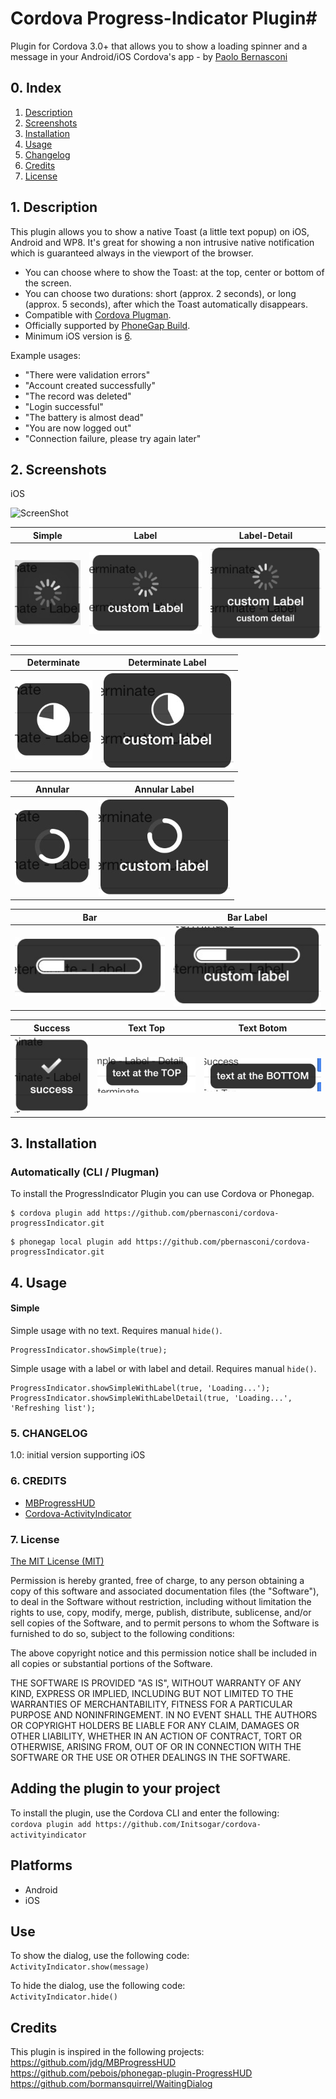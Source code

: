 # Cordova Progress-Indicator Plugin#
Plugin for Cordova 3.0+ that allows you to show a loading spinner and a message in your Android/iOS Cordova's app - by [Paolo Bernasconi](https://github.com/pbernasconi)


## 0. Index

1. [Description](#1-description)
2. [Screenshots](#2-screenshots)
3. [Installation](#3-installation)
4. [Usage](#4-usage)
5. [Changelog](#5-changelog)
6. [Credits](#6-credits)
7. [License](#7-license)



## 1. Description

This plugin allows you to show a native Toast (a little text popup) on iOS, Android and WP8.
It's great for showing a non intrusive native notification which is guaranteed always in the viewport of the browser.
* You can choose where to show the Toast: at the top, center or bottom of the screen.
* You can choose two durations: short (approx. 2 seconds), or long (approx. 5 seconds), after which the Toast automatically disappears.
* Compatible with [Cordova Plugman](https://github.com/apache/cordova-plugman).
* Officially supported by [PhoneGap Build](https://build.phonegap.com/plugins).
* Minimum iOS version is [6](https://github.com/EddyVerbruggen/Toast-PhoneGap-Plugin/issues/7).

Example usages:
* "There were validation errors"
* "Account created successfully"
* "The record was deleted"
* "Login successful"
* "The battery is almost dead"
* "You are now logged out"
* "Connection failure, please try again later"





## 2. Screenshots

iOS

![ScreenShot](demo/screenshots/simple-arge-img.jpg)

|Simple|Label|Label-Detail|
|------|-----|------------|
|![](demo/screenshots/simple.jpg)|![](demo/screenshots/simple-label.jpg)|![](demo/screenshots/simple-label-detail.jpg)|

|Determinate|Determinate Label|
|---|---|
|![](demo/screenshots/determinate-simple.jpg)|![](demo/screenshots/determinate-label.jpg)


|Annular|Annular Label|
|---|---|
|![](demo/screenshots/annular-simple.jpg)|![](demo/screenshots/annular-label.jpg)


|Bar|Bar Label|
|---|---|
|![](demo/screenshots/bar-simple.jpg)|![](demo/screenshots/bar-label.jpg)

|Success|Text Top|Text Botom|
|---|---|--|
|![](demo/screenshots/success.jpg)|![](demo/screenshots/text-top.jpg)|![](demo/screenshots/text-bottom.jpg)

## 3. Installation

### Automatically (CLI / Plugman)
To install the ProgressIndicator Plugin you can use Cordova or Phonegap.

```
$ cordova plugin add https://github.com/pbernasconi/cordova-progressIndicator.git
```


```
$ phonegap local plugin add https://github.com/pbernasconi/cordova-progressIndicator.git
```


## 4. Usage


#### Simple

Simple usage with no text.  Requires manual `hide()`.

```
ProgressIndicator.showSimple(true);
```

Simple usage with a label or with label and detail. Requires manual `hide()`.

```
ProgressIndicator.showSimpleWithLabel(true, 'Loading...');
ProgressIndicator.showSimpleWithLabelDetail(true, 'Loading...', 'Refreshing list');
```


### 5. CHANGELOG

1.0: initial version supporting iOS

### 6. CREDITS

 - [MBProgressHUD](https://github.com/jdg/MBProgressHUD)
 - [Cordova-ActivityIndicator](https://github.com/Initsogar/cordova-activityindicator)


### 7. License

[The MIT License (MIT)](http://www.opensource.org/licenses/mit-license.html)

Permission is hereby granted, free of charge, to any person obtaining a copy
of this software and associated documentation files (the "Software"), to deal
in the Software without restriction, including without limitation the rights
to use, copy, modify, merge, publish, distribute, sublicense, and/or sell
copies of the Software, and to permit persons to whom the Software is
furnished to do so, subject to the following conditions:

The above copyright notice and this permission notice shall be included in
all copies or substantial portions of the Software.

THE SOFTWARE IS PROVIDED "AS IS", WITHOUT WARRANTY OF ANY KIND, EXPRESS OR
IMPLIED, INCLUDING BUT NOT LIMITED TO THE WARRANTIES OF MERCHANTABILITY,
FITNESS FOR A PARTICULAR PURPOSE AND NONINFRINGEMENT. IN NO EVENT SHALL THE
AUTHORS OR COPYRIGHT HOLDERS BE LIABLE FOR ANY CLAIM, DAMAGES OR OTHER
LIABILITY, WHETHER IN AN ACTION OF CONTRACT, TORT OR OTHERWISE, ARISING FROM,
OUT OF OR IN CONNECTION WITH THE SOFTWARE OR THE USE OR OTHER DEALINGS IN
THE SOFTWARE.



## Adding the plugin to your project ##
To install the plugin, use the Cordova CLI and enter the following:<br />
`cordova plugin add https://github.com/Initsogar/cordova-activityindicator`

## Platforms ##
- Android
- iOS

## Use ##
To show the dialog, use the following code:<br />
`ActivityIndicator.show(message)`


To hide the dialog, use the following code:<br />
`ActivityIndicator.hide()`

## Credits ##
This plugin is inspired in the following projects:<br />
https://github.com/jdg/MBProgressHUD<br />
https://github.com/pebois/phonegap-plugin-ProgressHUD<br />
https://github.com/bormansquirrel/WaitingDialog




